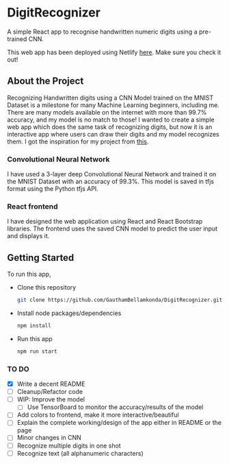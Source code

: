 # DigitRecognizer
A simple React app to recognise handwritten numeric digits using a pre-trained CNN.

This web app has been deployed using Netlify [here](https://digitrecognizer.netlify.app/). Make sure you check it out!

## About the Project
Recognizing Handwritten digits using a CNN Model trained on the MNIST Dataset is a milestone for many Machine Learning beginners, including me. There are many models available on the internet with more than 99.7% accuracy, and my model is no match to those! I wanted to create a simple web app which does the same task of recognizing digits, but now it is an interactive app where users can draw their digits and my model recognizes them. I got the inspiration for my project from [this](https://github.com/ixartz/handwritten-digit-recognition-tensorflowjs).

### Convolutional Neural Network
I have used a 3-layer deep Convolutional Neural Network and trained it on the MNIST Dataset with an accuracy of 99.3%. This model is saved in tfjs format using the Python tfjs API. 

### React frontend
I have designed the web application using React and React Bootstrap libraries. The frontend uses the saved CNN model to predict the user input and displays it.

## Getting Started
To run this app, 

 - Clone this repository

    ```sh
    git clone https://github.com/GauthamBellamkonda/DigitRecognizer.git
    ```

 - Install node packages/dependencies

    ```sh
    npm install
    ```

 - Run this app

    ```sh
    npm run start
    ```

### TO DO
- [x] Write a decent README
- [ ] Cleanup/Refactor code
- [ ] WIP: Improve the model
  - [ ] Use TensorBoard to monitor the accuracy/results of the model
- [ ] Add colors to frontend, make it more interactive/beautiful
- [ ] Explain the complete working/design of the app either in README or the page
- [ ] Minor changes in CNN
- [ ] Recognize multiple digits in one shot
- [ ] Recognize text (all alphanumeric characters)
